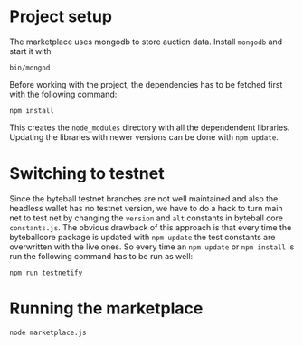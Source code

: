 # Project setup

The marketplace uses mongodb to store auction data. Install `mongodb` and start it with 

```
bin/mongod
```

Before working with the project, the dependencies has to be fetched first with the following command:

```
npm install
```

This creates the `node_modules` directory with all the dependendent libraries. Updating the libraries with newer versions can be done with `npm update`.

# Switching to testnet

Since the byteball testnet branches are not well maintained and also the headless wallet has no testnet version, we have to do a hack to turn main net to test net by changing the `version` and `alt` constants in byteball core `constants.js`. The obvious drawback of this approach is that every time the byteballcore package is updated with `npm update` the test constants are overwritten with the live ones. So every time an `npm update` or `npm install` is run the following command has to be run as well:

```
npm run testnetify
```

# Running the marketplace

```
node marketplace.js
```
